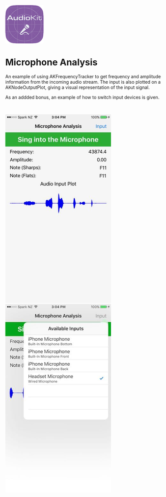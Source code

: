 ![Logo](./MicrophoneAnalysis/Assets.xcassets/AppIcon.appiconset/Icon-60@2x.png
)

# Microphone Analysis

An example of using AKFrequencyTracker to get frequency and amplitude information from the incoming audio stream. The input is also plotted on a AKNodeOutputPlot, giving a visual representation of the input signal.

As an addded bonus, an example of how to switch input devices is given.

&nbsp;

![Microphone Analysis](./microphone_analysis.jpg)&nbsp;&nbsp;&nbsp;&nbsp;&nbsp;&nbsp;
![Input Devices](./input_devices.jpg)



